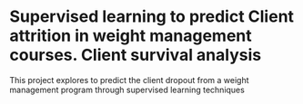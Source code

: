 # Supervised learning to predict Client attrition in weight management courses. Client survival analysis
This project explores to predict the client dropout from a weight management program through supervised learning techniques
